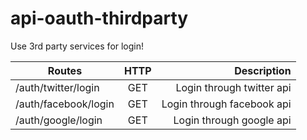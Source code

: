 # api-oauth-thirdparty

Use 3rd party services for login!

| Routes        | HTTP           | Description  |
| ------------- |:-------------:| -----:|
| /auth/twitter/login     | GET | Login through twitter api |
| /auth/facebook/login    | GET      |  Login through facebook api |
| /auth/google/login | GET     | Login through google api |
